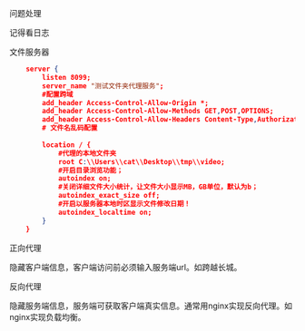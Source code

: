 问题处理

记得看日志



文件服务器

```json
	server {
		listen 8099;
		server_name "测试文件夹代理服务";
		#配置跨域
		add_header Access-Control-Allow-Origin *;
    	add_header Access-Control-Allow-Methods GET,POST,OPTIONS;
        add_header Access-Control-Allow-Headers Content-Type,Authorization;
        # 文件名乱码配置
 
		location / {
			#代理的本地文件夹
			root C:\\Users\\cat\\Desktop\\tmp\\video;
			#开启目录浏览功能；
			autoindex on;  
			#关闭详细文件大小统计，让文件大小显示MB，GB单位，默认为b；			
			autoindex_exact_size off;  
			#开启以服务器本地时区显示文件修改日期！ 			
			autoindex_localtime on;
		}
	}
```



正向代理

隐藏客户端信息，客户端访问前必须输入服务端url。如跨越长城。

反向代理

隐藏服务端信息，服务端可获取客户端真实信息。通常用nginx实现反向代理。如nginx实现负载均衡。

